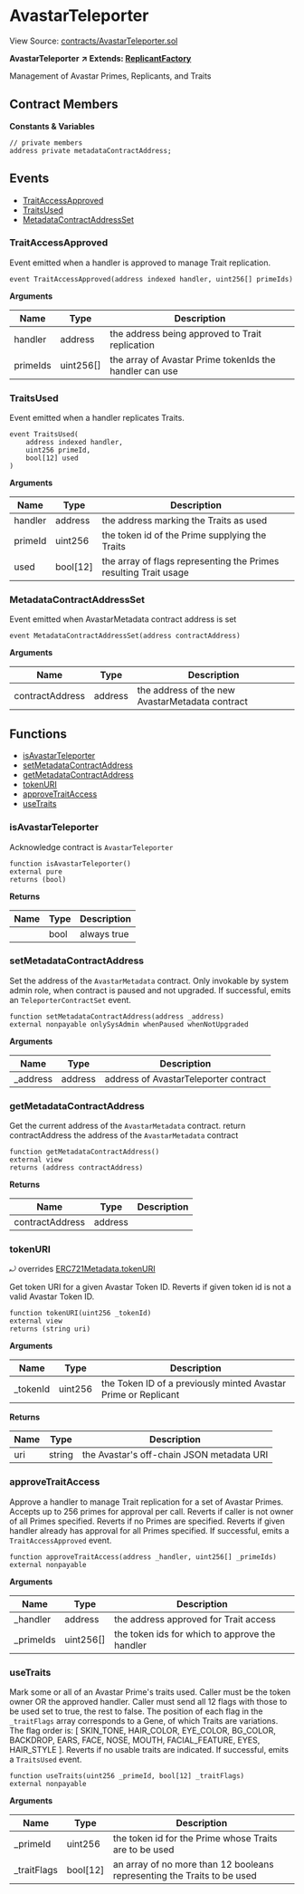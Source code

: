 # AvastarTeleporter

View Source: [contracts/AvastarTeleporter.sol](https://github.com/Dapp-Wizards/Avastars-Contracts/blob/master/contracts/AvastarTeleporter.sol)

**AvastarTeleporter** **↗ Extends: [ReplicantFactory](contracts/ReplicantFactory.md)**

Management of Avastar Primes, Replicants, and Traits

## Contract Members
**Constants & Variables**

```solidity
// private members
address private metadataContractAddress;

```

## **Events**

- [TraitAccessApproved](#traitaccessapproved)
- [TraitsUsed](#traitsused)
- [MetadataContractAddressSet](#metadatacontractaddressset)

### TraitAccessApproved

Event emitted when a handler is approved to manage Trait replication.

```solidity
event TraitAccessApproved(address indexed handler, uint256[] primeIds)
```

**Arguments**

| Name        | Type           | Description  |
| ------------- |------------- | -----|
| handler | address | the address being approved to Trait replication | 
| primeIds | uint256[] | the array of Avastar Prime tokenIds the handler can use | 

### TraitsUsed

Event emitted when a handler replicates Traits.

```solidity
event TraitsUsed(
	address indexed handler,
	uint256 primeId,
	bool[12] used
)
```

**Arguments**

| Name        | Type           | Description  |
| ------------- |------------- | -----|
| handler | address | the address marking the Traits as used | 
| primeId | uint256 | the token id of the Prime supplying the Traits | 
| used | bool[12] | the array of flags representing the Primes resulting Trait usage | 

### MetadataContractAddressSet

Event emitted when AvastarMetadata contract address is set

```solidity
event MetadataContractAddressSet(address contractAddress)
```

**Arguments**

| Name        | Type           | Description  |
| ------------- |------------- | -----|
| contractAddress | address | the address of the new AvastarMetadata contract | 

## **Functions**

- [isAvastarTeleporter](#isavastarteleporter)
- [setMetadataContractAddress](#setmetadatacontractaddress)
- [getMetadataContractAddress](#getmetadatacontractaddress)
- [tokenURI](#tokenuri)
- [approveTraitAccess](#approvetraitaccess)
- [useTraits](#usetraits)

### isAvastarTeleporter

Acknowledge contract is `AvastarTeleporter`

```solidity
function isAvastarTeleporter()
external pure
returns (bool)
```

**Returns**

| Name        | Type           | Description  |
| ------------- |------------- | -----|
|  | bool | always true | 

### setMetadataContractAddress

Set the address of the `AvastarMetadata` contract.
Only invokable by system admin role, when contract is paused and not upgraded.
If successful, emits an `TeleporterContractSet` event.

```solidity
function setMetadataContractAddress(address _address)
external nonpayable onlySysAdmin whenPaused whenNotUpgraded 
```

**Arguments**

| Name        | Type           | Description  |
| ------------- |------------- | -----|
| _address | address | address of AvastarTeleporter contract | 

### getMetadataContractAddress

Get the current address of the `AvastarMetadata` contract.
return contractAddress the address of the `AvastarMetadata` contract

```solidity
function getMetadataContractAddress()
external view
returns (address contractAddress)
```

**Returns**

| Name        | Type           | Description  |
| ------------- |------------- | -----|
| contractAddress | address |  | 

### tokenURI

⤾ overrides [ERC721Metadata.tokenURI](contracts/ERC721Metadata.md#tokenuri)

Get token URI for a given Avastar Token ID.
Reverts if given token id is not a valid Avastar Token ID.

```solidity
function tokenURI(uint256 _tokenId)
external view
returns (string uri)
```

**Arguments**

| Name        | Type           | Description  |
| ------------- |------------- | -----|
| _tokenId | uint256 | the Token ID of a previously minted Avastar Prime or Replicant | 

**Returns**

| Name        | Type           | Description  |
| ------------- |------------- | -----|
| uri | string | the Avastar's off-chain JSON metadata URI | 

### approveTraitAccess

Approve a handler to manage Trait replication for a set of Avastar Primes.
Accepts up to 256 primes for approval per call.
Reverts if caller is not owner of all Primes specified.
Reverts if no Primes are specified.
Reverts if given handler already has approval for all Primes specified.
If successful, emits a `TraitAccessApproved` event.

```solidity
function approveTraitAccess(address _handler, uint256[] _primeIds)
external nonpayable
```

**Arguments**

| Name        | Type           | Description  |
| ------------- |------------- | -----|
| _handler | address | the address approved for Trait access | 
| _primeIds | uint256[] | the token ids for which to approve the handler | 

### useTraits

Mark some or all of an Avastar Prime's traits used.
Caller must be the token owner OR the approved handler.
Caller must send all 12 flags with those to be used set to true, the rest to false.
The position of each flag in the `_traitFlags` array corresponds to a Gene, of which Traits are variations.
The flag order is: [ SKIN_TONE, HAIR_COLOR, EYE_COLOR, BG_COLOR, BACKDROP, EARS, FACE, NOSE, MOUTH, FACIAL_FEATURE, EYES, HAIR_STYLE ].
Reverts if no usable traits are indicated.
If successful, emits a `TraitsUsed` event.

```solidity
function useTraits(uint256 _primeId, bool[12] _traitFlags)
external nonpayable
```

**Arguments**

| Name        | Type           | Description  |
| ------------- |------------- | -----|
| _primeId | uint256 | the token id for the Prime whose Traits are to be used | 
| _traitFlags | bool[12] | an array of no more than 12 booleans representing the Traits to be used | 

